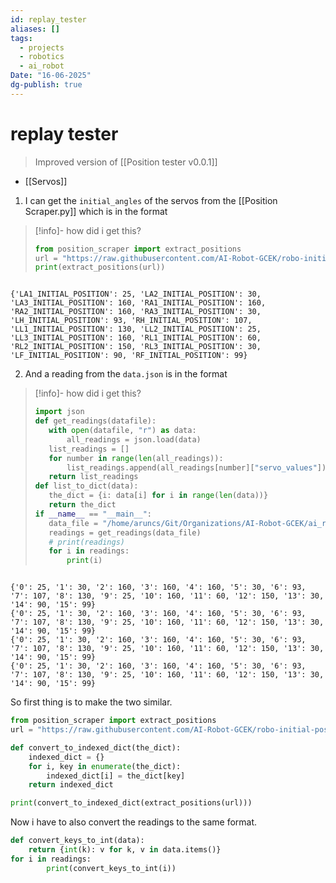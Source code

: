 ```yaml
---
id: replay_tester
aliases: []
tags:
  - projects
  - robotics
  - ai_robot
Date: "16-06-2025"
dg-publish: true
---
```

# replay tester

>Improved version of [[Position tester v0.0.1]]
- [[Servos]]

1. I can get the `initial_angles` of the servos from the [[Position Scraper.py]] which is in the format 
>[!info]- how did i get this?
>```python
>from position_scraper import extract_positions
>url = "https://raw.githubusercontent.com/AI-Robot-GCEK/robo-initial-positions/main/src/initial-positions.h"
>print(extract_positions(url))
>```

```

{'LA1_INITIAL_POSITION': 25, 'LA2_INITIAL_POSITION': 30, 'LA3_INITIAL_POSITION': 160, 'RA1_INITIAL_POSITION': 160, 'RA2_INITIAL_POSITION': 160, 'RA3_INITIAL_POSITION': 30, 'LH_INITIAL_POSITION': 93, 'RH_INITIAL_POSITION': 107, 'LL1_INITIAL_POSITION': 130, 'LL2_INITIAL_POSITION': 25, 'LL3_INITIAL_POSITION': 160, 'RL1_INITIAL_POSITION': 60, 'RL2_INITIAL_POSITION': 150, 'RL3_INITIAL_POSITION': 30, 'LF_INITIAL_POSITION': 90, 'RF_INITIAL_POSITION': 99}

```

2. And a reading from the `data.json` is in the format
>[!info]- how did i get this?
>```python
>import json
>def get_readings(datafile):
>    with open(datafile, "r") as data:
>        all_readings = json.load(data)
>    list_readings = []
>    for number in range(len(all_readings)):
>        list_readings.append(all_readings[number]["servo_values"])
>    return list_readings
>def list_to_dict(data):
>    the_dict = {i: data[i] for i in range(len(data))}
>    return the_dict
>if __name__ == "__main__":
>    data_file = "/home/aruncs/Git/Organizations/AI-Robot-GCEK/ai_robo_position_replayer/data.json"
>    readings = get_readings(data_file)
>    # print(readings)
>    for i in readings:
>        print(i)
>```

```

{'0': 25, '1': 30, '2': 160, '3': 160, '4': 160, '5': 30, '6': 93, '7': 107, '8': 130, '9': 25, '10': 160, '11': 60, '12': 150, '13': 30, '14': 90, '15': 99}
{'0': 25, '1': 30, '2': 160, '3': 160, '4': 160, '5': 30, '6': 93, '7': 107, '8': 130, '9': 25, '10': 160, '11': 60, '12': 150, '13': 30, '14': 90, '15': 99}
{'0': 25, '1': 30, '2': 160, '3': 160, '4': 160, '5': 30, '6': 93, '7': 107, '8': 130, '9': 25, '10': 160, '11': 60, '12': 150, '13': 30, '14': 90, '15': 99}
{'0': 25, '1': 30, '2': 160, '3': 160, '4': 160, '5': 30, '6': 93, '7': 107, '8': 130, '9': 25, '10': 160, '11': 60, '12': 150, '13': 30, '14': 90, '15': 99}

```

So first thing is to make the two similar. 

```python
from position_scraper import extract_positions
url = "https://raw.githubusercontent.com/AI-Robot-GCEK/robo-initial-positions/main/src/initial-positions.h"

def convert_to_indexed_dict(the_dict):
    indexed_dict = {}
    for i, key in enumerate(the_dict):
        indexed_dict[i] = the_dict[key]
    return indexed_dict

print(convert_to_indexed_dict(extract_positions(url)))

```

Now i have to also convert the readings to the same format.

```python
def convert_keys_to_int(data):
    return {int(k): v for k, v in data.items()}
for i in readings:
        print(convert_keys_to_int(i))

```
